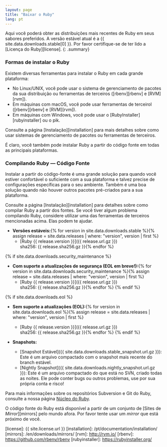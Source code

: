 ```yaml
---
layout: page
title: "Baixar o Ruby"
lang: pt
---
```


Aqui você poderá obter as distribuições mais recentes de Ruby em seus sabores
preferidos. A versão estável atual é a {{ site.data.downloads.stable[0] }}.
Por favor certifique-se de ter lido a [Licença do Ruby][license].
{: .summary}

### Formas de instalar o Ruby

Existem diversas ferramentas para instalar o Ruby em cada grande plataforma:

* No Linux/UNIX, você pode usar o sistema de gerenciamento de pacotes da
  sua distribuição ou ferramentas de terceiros ([rbenv][rbenv] e [RVM][rvm]).
* Em máquinas com macOS, você pode usar ferramentas de terceirol ([rbenv][rbenv] e [RVM][rvm]).
* Em máquinas com Windows, você pode usar o [RubyInstaller][rubyinstaller] ou o pik.

Consulte a página [Instalação][installation] para mais detalhes sobre
como usar sistemas de gerenciamento de pacotes ou ferramentas de terceiros.

É claro, você também pode instalar Ruby a partir do código fonte em todas
as principais plataformas.

### Compilando Ruby — Código Fonte

Instalar a partir do código-fonte é uma grande solução para quando você
estiver confortável o suficiente com a sua plataforma e talvez precise
de configurações específicas para o seu ambiente. Também é uma boa solução
quando não houver outros pacotes pré-criados para a sua plataforma.

Consulte a página [Instalação][installation] para detalhes sobre
como compilar Ruby a partir dos fontes. Se você tiver algum problema
compilando Ruby, considere utilizar uma das ferramentas de terceiros
mencionadas acima. Elas podem te ajudar.

* **Versões estáveis:**{% for version in site.data.downloads.stable %}{% assign release = site.data.releases | where: "version", version | first %}
  * [Ruby {{ release.version }}]({{ release.url.gz }})<br>
    sha256: {{ release.sha256.gz }}{% endfor %}

{% if site.data.downloads.security_maintenance %}
* **Com suporte a atualizações de segurança (EOL em breve!):**{% for version in site.data.downloads.security_maintenance %}{% assign release = site.data.releases | where: "version", version | first %}
  * [Ruby {{ release.version }}]({{ release.url.gz }})<br>
    sha256: {{ release.sha256.gz }}{% endfor %}
{% endif %}

{% if site.data.downloads.eol %}
* **Sem suporte a atualizações (EOL):**{% for version in site.data.downloads.eol %}{% assign release = site.data.releases | where: "version", version | first %}
  * [Ruby {{ release.version }}]({{ release.url.gz }})<br>
    sha256: {{ release.sha256.gz }}{% endfor %}
{% endif %}

* **Snapshots:**
  * [Snapshot Estável]({{ site.data.downloads.stable_snapshot.url.gz }}):
    Este é um arquivo compactado com o snapshot mais recente do branch estável.
  * [Nightly Snapshot]({{ site.data.downloads.nightly_snapshot.url.gz }}):
    Este é um arquivo compactado do que está no SVN, criado todas as noites.
    Ele pode conter bugs ou outros problemas, use por sua própria conta e risco!

Para mais informações sobre os repositórios Subversion e Git do Ruby, consulte
a nossa página [Núcleo do Ruby](/pt/community/ruby-core/).

O código fonte do Ruby está disponível a partir de um conjunto de
[Sites de _Mirror_][mirrors] pelo mundo afora. Por favor tente
usar um _mirror_ que está próximo de você.



[license]: {{ site.license.url }}
[installation]: /pt/documentation/installation/
[mirrors]: /en/downloads/mirrors/
[rvm]: http://rvm.io/
[rbenv]: https://github.com/rbenv/rbenv
[rubyinstaller]: https://rubyinstaller.org/
